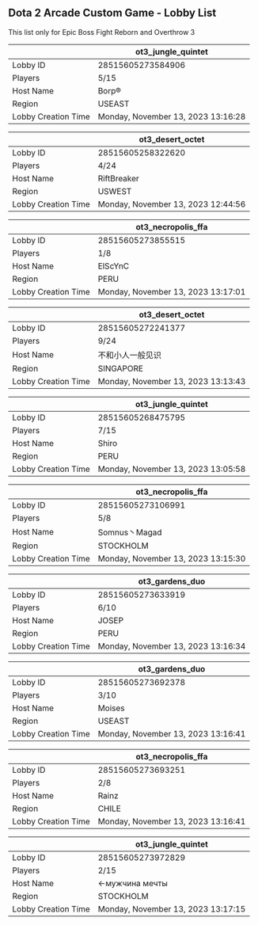 ## Dota 2 Arcade Custom Game - Lobby List

This list only for Epic Boss Fight Reborn and Overthrow 3

|  | ot3_jungle_quintet |
| ------ | ------ |
| Lobby ID | 28515605273584906 |
| Players | 5/15 |
| Host Name | Borp® |
| Region | USEAST |
| Lobby Creation Time | Monday, November 13, 2023 13:16:28 |


|  | ot3_desert_octet |
| ------ | ------ |
| Lobby ID | 28515605258322620 |
| Players | 4/24 |
| Host Name | RiftBreaker |
| Region | USWEST |
| Lobby Creation Time | Monday, November 13, 2023 12:44:56 |


|  | ot3_necropolis_ffa |
| ------ | ------ |
| Lobby ID | 28515605273855515 |
| Players | 1/8 |
| Host Name | ElScYnC |
| Region | PERU |
| Lobby Creation Time | Monday, November 13, 2023 13:17:01 |


|  | ot3_desert_octet |
| ------ | ------ |
| Lobby ID | 28515605272241377 |
| Players | 9/24 |
| Host Name | 不和小人一般见识 |
| Region | SINGAPORE |
| Lobby Creation Time | Monday, November 13, 2023 13:13:43 |


|  | ot3_jungle_quintet |
| ------ | ------ |
| Lobby ID | 28515605268475795 |
| Players | 7/15 |
| Host Name | Shiro |
| Region | PERU |
| Lobby Creation Time | Monday, November 13, 2023 13:05:58 |


|  | ot3_necropolis_ffa |
| ------ | ------ |
| Lobby ID | 28515605273106991 |
| Players | 5/8 |
| Host Name | Somnus丶Magad |
| Region | STOCKHOLM |
| Lobby Creation Time | Monday, November 13, 2023 13:15:30 |


|  | ot3_gardens_duo |
| ------ | ------ |
| Lobby ID | 28515605273633919 |
| Players | 6/10 |
| Host Name | JOSEP |
| Region | PERU |
| Lobby Creation Time | Monday, November 13, 2023 13:16:34 |


|  | ot3_gardens_duo |
| ------ | ------ |
| Lobby ID | 28515605273692378 |
| Players | 3/10 |
| Host Name | Moises |
| Region | USEAST |
| Lobby Creation Time | Monday, November 13, 2023 13:16:41 |


|  | ot3_necropolis_ffa |
| ------ | ------ |
| Lobby ID | 28515605273693251 |
| Players | 2/8 |
| Host Name | Rainz |
| Region | CHILE |
| Lobby Creation Time | Monday, November 13, 2023 13:16:41 |


|  | ot3_jungle_quintet |
| ------ | ------ |
| Lobby ID | 28515605273972829 |
| Players | 2/15 |
| Host Name | ←мужчина мечты |
| Region | STOCKHOLM |
| Lobby Creation Time | Monday, November 13, 2023 13:17:15 |


